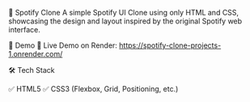 🎵 Spotify Clone
A simple Spotify UI Clone using only HTML and CSS, showcasing the design and layout inspired by the original Spotify web interface.

🚀 Demo
🔗 Live Demo on Render: https://spotify-clone-projects-1.onrender.com/

🛠️ Tech Stack

✅ HTML5
✅ CSS3 (Flexbox, Grid, Positioning, etc.)
